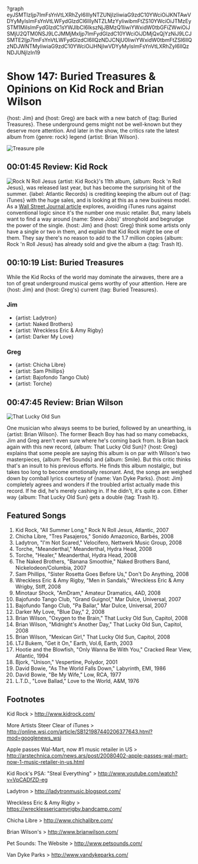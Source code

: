 ?graph eyJSMTIzIjp7ImFsYnVtLXRhZyI6IlIyNTZUNjIzIiwiaG9zdC10YWciOiJKNTAwVDYyMyIsImFsYnVtLWFydGlzdCI6IlIyNTZLMzYyIiwibmFtZS10YWciOiJTMzEySTM1MiIsImFydGlzdC1sYWJlbCI6IkszNjJBMzQ1IiwiYWxidW0tbGFiZWwiOiJSMjU2QTM0NSJ9LCJMMjMxIjp7ImFydGlzdC10YWciOiJDMjQxQjYzNiJ9LCJSMTE2Ijp7ImFsYnVtLWFydGlzdCI6IlQzNDJCNjU0IiwiYWxidW0tbmFtZSI6IlQzNDJWNTMyIiwiaG9zdC10YWciOiJHNjIwVDYyMyIsImFsYnVtLXRhZyI6IlQzNDJUNjIzIn19

# Show 147: Buried Treasures & Opinions on Kid Rock and Brian Wilson
{host: Jim} and {host: Greg} are back with a new batch of {tag: Buried Treasures}. These underground gems might not be well-known but they deserve more attention. And later in the show, the critics rate the latest album from {genre: rock} legend {artist: Brian Wilson}.

![Treasure pile](http://static.soundopinions.org/images/buriedtreasures/treasurepile.jpg)

## 00:01:45 Review: Kid Rock
![Rock N Roll Jesus](https://upload.wikimedia.org/wikipedia/commons/8/8a/Rock_and_roll_jesus.jpg "252399/586705153")
{artist: Kid Rock}'s 11th album, {album: Rock 'n Roll Jesus}, was released last year, but has become the surprising hit of the summer. {label: Atlantic Records} is crediting keeping the album out of {tag: iTunes} with the huge sales, and is looking at this as a new business model. As a [Wall Street Journal article](http://online.wsj.com/news/articles/SB121987440206377643) explores, avoiding iTunes runs against conventional logic since it's the number one music retailer. But, many labels want to find a way around {name: Steve Jobs}' stronghold and begrudge the power of the single. {host: Jim} and {host: Greg} think some artists only have a single or two in them, and explain that Kid Rock might be one of them. They say there's no reason to add to the 1.7 million copies {album: Rock 'n Roll Jesus} has already sold and give the album a {tag: Trash It}.

## 00:10:19 List: Buried Treasures
While the Kid Rocks of the world may dominate the airwaves, there are a ton of great underground musical gems worthy of your attention. Here are {host: Jim} and {host: Greg's} current {tag: Buried Treasures}.

### Jim
- {artist: Ladytron}
- {artist: Naked Brothers}
- {artist: Wreckless Eric & Amy Rigby}
- {artist: Darker My Love}

### Greg
- {artist: Chicha Libre}
- {artist: Sam Phillips}
- {artist: Bajofondo Tango Club}
- {artist: Torche}

## 00:47:45 Review: Brian Wilson
![That Lucky Old Sun](http://is2.mzstatic.com/image/thumb/Music/v4/6d/a3/7d/6da37d30-82b1-8aea-58b3-6df8a77b5a16/source/600x600bb.jpg "61573/721272769")

One musician who always seems to be buried, followed by an unearthing, is {artist: Brian Wilson}. The former Beach Boy has had so many comebacks, Jim and Greg aren't even sure where he's coming back from. Is Brian back again with this new record, {album: That Lucky Old Sun}? {host: Greg} explains that some people are saying this album is on par with Wilson's two masterpieces, {album: Pet Sounds} and {album: Smile}. But this critic thinks that's an insult to his previous efforts. He finds this album nostalgic, but takes too long to become emotionally resonant. And, the songs are weighed down by cornball lyrics courtesy of {name: Van Dyke Parks}. {host: Jim} completely agrees and wonders if the troubled artist actually made this record. If he did, he's merely cashing in. If he didn't, it's quite a con. Either way {album: That Lucky Old Sun} gets a double {tag: Trash It}.

## Featured Songs
1. Kid Rock, "All Summer Long," Rock N Roll Jesus, Atlantic, 2007
2. Chicha Libre, "Tres Pasajeros," Sonido Amazonico, Barbés, 2008
3. Ladytron, "I'm Not Scared," Velocifero, Nettwerk Music Group, 2008
4. Torche, "Meanderthal," Meanderthal, Hydra Head, 2008
5. Torche, "Healer," Meanderthal, Hydra Head, 2008
6. The Naked Brothers, "Banana Smoothie," Naked Brothers Band, Nickelodeon/Columbia, 2007
7. Sam Phillips, "Sister Rosetta Goes Before Us," Don't Do Anything, 2008
8. Wreckless Eric & Amy Rigby, "Men in Sandals," Wreckless Eric & Amy Wrigby, Stiff, 2008
9. Minotaur Shock, "AmDram," Amateur Dramatics, 4AD, 2008
10. Bajofundo Tango Club, "Grand Guignol," Mar Dulce, Universal, 2007
11. Bajofundo Tango Club, "Pa Bailar," Mar Dulce, Universal, 2007
12. Darker My Love, "Blue Day," 2, 2008
13. Brian Wilson, "Oxygen to the Brain," That Lucky Old Sun, Capitol, 2008
14. Brian Wilson, "Midnight's Another Day," That Lucky Old Sun, Capitol, 2008
15. Brian Wilson, "Mexican Girl," That Lucky Old Sun, Capitol, 2008
16. LTJ Bukem, "Get it On," Earth, Vol.6, Earth, 2003
17. Hootie and the Blowfish, "Only Wanna Be With You," Cracked Rear View, Atlantic, 1994
18. Bjork, "Unison," Vespertine, Polydor, 2001
19. David Bowie, "As The World Falls Down," Labyrinth, EMI, 1986
20. David Bowie, "Be My Wife," Low, RCA, 1977
21. L.T.D., "Love Ballad," Love to the World, A&M, 1976

## Footnotes
Kid Rock > http://www.kidrock.com/

More Artists Steer Clear of iTunes > http://online.wsj.com/article/SB121987440206377643.html?mod=googlenews_wsj

Apple passes Wal-Mart, now #1 music retailer in US > http://arstechnica.com/news.ars/post/20080402-apple-passes-wal-mart-now-1-music-retailer-in-us.html

Kid Rock's PSA: "Steal Everything" > http://www.youtube.com/watch?v=VpCADfZD-eg

Ladytron > http://ladytronmusic.blogspot.com/

Wreckless Eric & Amy Rigby  > https://wrecklessericamyrigby.bandcamp.com/

Chicha Libre > http://www.chichalibre.com/

Brian Wilson's > http://www.brianwilson.com/

Pet Sounds: The Website > http://www.petsounds.com/

Van Dyke Parks > http://www.vandykeparks.com/